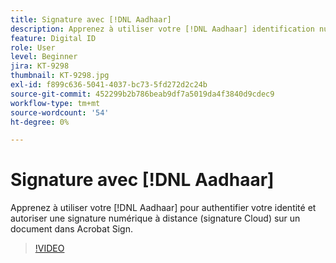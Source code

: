 ```yaml
---
title: Signature avec [!DNL Aadhaar]
description: Apprenez à utiliser votre [!DNL Aadhaar] identification numérique pour authentifier votre identité et autoriser une signature numérique à distance (signature Cloud) sur un document dans Acrobat Sign
feature: Digital ID
role: User
level: Beginner
jira: KT-9298
thumbnail: KT-9298.jpg
exl-id: f899c636-5041-4037-bc73-5fd272d2c24b
source-git-commit: 452299b2b786beab9df7a5019da4f3840d9cdec9
workflow-type: tm+mt
source-wordcount: '54'
ht-degree: 0%

---
```


# Signature avec [!DNL Aadhaar]

Apprenez à utiliser votre [!DNL Aadhaar] pour authentifier votre identité et autoriser une signature numérique à distance (signature Cloud) sur un document dans Acrobat Sign.

>[!VIDEO](https://video.tv.adobe.com/v/338362?quality=12&learn=on&hidetitle=true)
